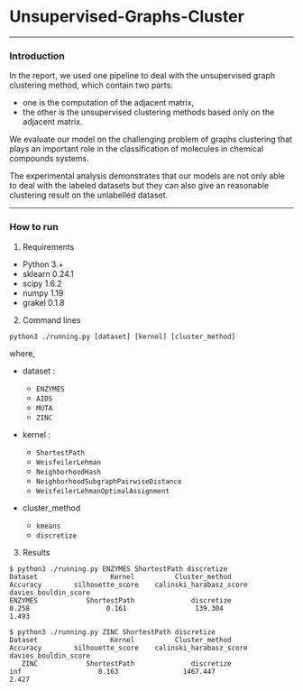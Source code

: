 # Unsupervised-Graphs-Cluster

---
### Introduction
In the report, we used one pipeline to deal with the unsupervised graph clustering method, which contain two parts: 
- one is the computation of the adjacent matrix, 
- the other is the unsupervised clustering methods based only on the adjacent matrix. 
  
We evaluate our model on the challenging problem of graphs clustering that plays an important role in the classification of molecules in chemical compounds systems. 

The experimental analysis demonstrates that our models are not only able to deal with the labeled datasets but they can also give an reasonable clustering result on the unlabelled dataset.

---
### How to run

1. Requirements
- Python    3.+
- sklearn   0.24.1
- scipy     1.6.2
- numpy     1.19
- grakel    0.1.8

2. Command lines
```
python3 ./running.py [dataset] [kernel] [cluster_method]
```
where,

- dataset : 
    - `ENZYMES`
    - `AIDS`
    - `MUTA`
    - `ZINC`

- kernel : 
  - `ShortestPath`
  - `WeisfeilerLehman`
  - `NeighborhoodHash`
  - `NeighborhoodSubgraphPairwiseDistance`
  - `WeisfeilerLehmanOptimalAssignment`

- cluster_method 
  -  `kmeans`
  - `discretize`


3. Results
```
$ python3 ./running.py ENZYMES ShortestPath discretize
Dataset                  Kernel          Cluster_method                Accuracy        silhouette_score    calinski_harabasz_score davies_bouldin_score    
ENZYMES            ShortestPath              discretize                   0.258                   0.161                 139.304                   1.493    
```

```
$ python3 ./running.py ZINC ShortestPath discretize
Dataset                  Kernel          Cluster_method                Accuracy        silhouette_score    calinski_harabasz_score davies_bouldin_score    
   ZINC            ShortestPath              discretize                     inf                   0.163                1467.447                   2.427 
```